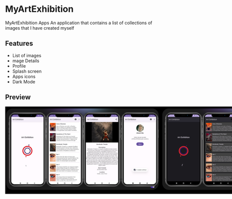 # MyArtExhibition
 MyArtExhibition Apps An application that contains a list of collections of images that I have created myself

## Features
 * List of images
 * mage Details
 * Profile
 * Splash screen
 * Apps icons
 * Dark Mode

## Preview <a name="Preview"></a>
<div style="display:flex;">
     <img alt="Preview" title="Light Mode" width="" src="images/1.png" />
      <img alt="Preview" title="Dark Mode" width="" src="images/2.png" />
</div>
